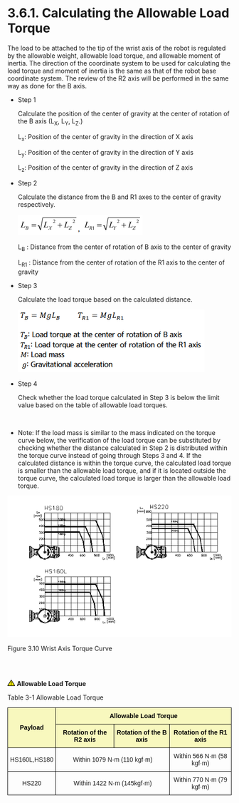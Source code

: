 ﻿# 3.6.1. Calculating the Allowable Load Torque

The load to be attached to the tip of the wrist axis of the robot is regulated by the allowable weight, allowable load torque, and allowable moment of inertia. The direction of the coordinate system to be used for calculating the load torque and moment of inertia is the same as that of the robot base coordinate system. The review of the R2 axis will be performed in the same way as done for the B axis.

*	Step 1

    Calculate the position of the center of gravity at the center of rotation of the B axis (L<sub>X</sub>, L<sub>Y</sub>, L<sub>Z</sub>.)

    L<sub>x</sub>: Position of the center of gravity in the direction of X axis

    L<sub>y</sub>: Position of the center of gravity in the direction of Y axis

    L<sub>z</sub>: Position of the center of gravity in the direction of Z axis



*	Step 2

    Calculate the distance from the B and R1 axes to the center of gravity respectively.

    ![](../../_assets/3.6.1_수식1.png)

    L<sub>B</sub> : Distance from the center of rotation of B axis to the center of gravity

    L<sub>R1</sub> : Distance from the center of rotation of the R1 axis to the center of gravity

*	Step 3

    Calculate the load torque based on the calculated distance.

    ![](../../_assets/3.6.1_수식2.png)

*	Step 4

    Check whether the load torque calculated in Step 3 is below the limit value based on the table of allowable load torques.

 
* Note: If the load mass is similar to the mass indicated on the torque curve below, the verification of the load torque can be substituted by checking whether the distance calculated in Step 2 is distributed within the torque curve instead of going through Steps 3 and 4. If the calculated distance is within the torque curve, the calculated load torque is smaller than the allowable load torque, and if it is located outside the torque curve, the calculated load torque is larger than the allowable load torque.


![](../../_assets/그림_3.13_손목축_토크_선도.png  )

Figure 3.10 Wrist Axis Torque Curve

<br></br>

![](../../_assets/작은주의표시.png) <b>Allowable Load Torque</b>

Table 3-1 Allowable Load Torque

<style type="text/css">
.tg  {border-collapse:collapse;border-spacing:0;}
.tg td{border-color:black;border-style:solid;border-width:1px;font-family:Arial, sans-serif;font-size:14px;
  overflow:hidden;padding:10px 5px;word-break:normal;}
.tg th{border-color:black;border-style:solid;border-width:1px;font-family:Arial, sans-serif;font-size:14px;
  font-weight:normal;overflow:hidden;padding:10px 5px;word-break:normal;}
.tg .tg-zegx{background-color:#f8f8be;color:#000000; font-weight:bold;
text-align:center;vertical-align:middle}
.tg .tg-nrix{text-align:center;vertical-align:middle}
</style>
<table class="tg">
<thead>
  <tr>
    <th class="tg-zegx" rowspan="2">Payload</th>
    <th class="tg-zegx" colspan="3">Allowable Load Torque</th>
  </tr>
  <tr>
    <th class="tg-zegx">Rotation of the R2 axis</th>
    <th class="tg-zegx">Rotation of the B axis</th>
    <th class="tg-zegx">Rotation of the R1 axis</th>
  </tr>
</thead>
<tbody>
  <tr>
    <td class="tg-nrix">HS160L,HS180</td>
    <td class="tg-nrix" colspan="2">Within 1079 N·m (110 kgf·m)</td>
    <td class="tg-nrix">Within 566 N·m (58 kgf·m)</td>
  </tr>
  <tr>
    <td class="tg-nrix">HS220</td>
    <td class="tg-nrix" colspan="2">Within 1422 N·m (145kgf·m)</td>
    <td class="tg-nrix">Within 770 N·m (79 kgf·m)</td>
  </tr>
</tbody>
</table>